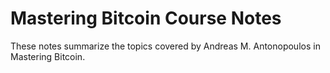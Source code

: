 # Mastering Bitcoin Course Notes

These notes summarize the topics covered by Andreas M. Antonopoulos in Mastering Bitcoin.

